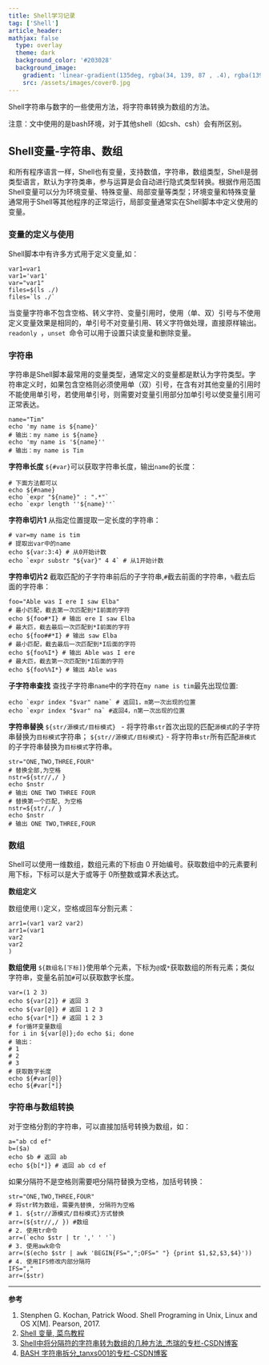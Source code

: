 ```yaml
---
title: Shell学习记录
tag: ['Shell']
article_header:
mathjax: false
  type: overlay
  theme: dark
  background_color: '#203028'
  background_image:
    gradient: 'linear-gradient(135deg, rgba(34, 139, 87 , .4), rgba(139, 34, 139, .4))'
    src: /assets/images/cover0.jpg
---
```


Shell字符串与数字的一些使用方法，将字符串转换为数组的方法。

<!--more-->
注意：文中使用的是bash环境，对于其他shell（如csh、csh）会有所区别。

## Shell变量-字符串、数组

和所有程序语言一样，Shell也有变量，支持数值，字符串，数组类型，Shell是弱类型语言，默认为字符类串，参与运算是会自动进行隐式类型转换。根据作用范围Shell变量可以分为环境变量、特殊变量、局部变量等类型；环境变量和特殊变量通常用于Shell等其他程序的正常运行，局部变量通常实在Shell脚本中定义使用的变量。

### 变量的定义与使用

Shell脚本中有许多方式用于定义变量,如：

```shell
var1=var1
var1='var1'
var="var1"
files=$(ls ./)
files=`ls ./`
```

当变量字符串不包含空格、转义字符、变量引用时，使用（单、双）引号与不使用定义变量效果是相同的，单引号不对变量引用、转义字符做处理，直接原样输出。`readonly `，`unset `命令可以用于设置只读变量和删除变量。

### 字符串

字符串是Shell脚本最常用的变量类型，通常定义的变量都是默认为字符类型。字符串定义时，如果包含空格则必须使用单（双）引号，在含有对其他变量的引用时不能使用单引号，若使用单引号，则需要对变量引用部分加单引号以使变量引用可正常表达。

```shell
name="Tim"
echo 'my name is ${name}'
# 输出：my name is ${name}
echo 'my name is '${name}''
# 输出：my name is Tim
```

**字符串长度** `${#var}`可以获取字符串长度，输出`name`的长度：
```shell
# 下面方法都可以
echo ${#name}
echo `expr "${name}" : ".*"` 
echo `expr length ''${name}''`
```

**字符串切片1** 从指定位置提取一定长度的字符串：

```shell
# var=my name is tim
# 提取出var中的name
echo ${var:3:4} # 从0开始计数
echo `expr substr "${var}" 4 4` # 从1开始计数
```

**字符串切片2** 截取匹配的子字符串前后的子字符串,`#`截去前面的字符串，`%`截去后面的字符串：

```shell
foo="Able was I ere I saw Elba"
# 最小匹配，截去第一次匹配到*I前面的字符
echo ${foo#*I} # 输出 ere I saw Elba
# 最大匹，截去最后一次匹配到*I前面的字符
echo ${foo##*I} # 输出 saw Elba
# 最小匹配，截去最后一次匹配到*I后面的字符
echo ${foo%I*} # 输出 Able was I ere
# 最大匹，截去第一次匹配到*I后面的字符
echo ${foo%%I*} # 输出 Able was
```

**子字符串查找** 查找子字符串`name`中的字符在`my name is tim`最先出现位置:

```shell
echo `expr index "$var" name` # 返回1，m第一次出现的位置
echo `expr index "$var" na` #返回4，n第一次出现的位置
```

**字符串替换** 
`${str/源模式/目标模式} ` - 将字符串`str`首次出现的匹配`源模式`的子字符串替换为`目标模式`字符串；
`${str//源模式/目标模式}` - 将字符串`str`所有匹配`源模式`的子字符串替换为`目标模式`字符串。

```shell
str="ONE,TWO,THREE,FOUR"
# 替换全部,为空格
nstr=${str//,/ }
echo $nstr
# 输出 ONE TWO THREE FOUR
# 替换第一个匹配, 为空格
nstr=${str/,/ }
echo $nstr
# 输出 ONE TWO,THREE,FOUR
```



### 数组

Shell可以使用一维数组，数组元素的下标由 0 开始编号。获取数组中的元素要利用下标，下标可以是大于或等于 0所整数或算术表达式。

**数组定义**

数组使用`()`定义，空格或回车分割元素：

```shell
arr1=(var1 var2 var2)
arr1=(var1
var2
var2
)
```

**数组使用** `${数组名[下标]}`使用单个元素，下标为`@`或`*`获取数组的所有元素；类似字符串，变量名前加`#`可以获取数字长度。

```shell
var=(1 2 3)
echo ${var[2]} # 返回 3
echo ${var[@]} # 返回 1 2 3
echo ${var[*]} # 返回 1 2 3
# for循环变量数组
for i in ${var[@]};do echo $i; done
# 输出：
# 1
# 2
# 3
# 获取数字长度
echo ${#var[@]}
echo ${#var[*]}
```

### 字符串与数组转换

对于空格分割的字符串，可以直接加括号转换为数组，如：

```shell
a="ab cd ef"
b=($a)
echo $b # 返回 ab
echo ${b[*]} # 返回 ab cd ef
```

如果分隔符不是空格则需要吧分隔符替换为空格，加括号转换：

```shell
str="ONE,TWO,THREE,FOUR"
# 将str转为数组，需要先替换, 分隔符为空格
# 1. ${str//源模式/目标模式}方式替换
arr=(${str//,/ }) #数组
# 2. 使用tr命令
arr=(`echo $str | tr ',' ' '`)
# 3. 使用awk命令
arr=($(echo $str | awk 'BEGIN{FS=",";OFS=" "} {print $1,$2,$3,$4}'))
# 4. 使用IFS修改内部分隔符
IFS=","
arr=($str)
```

---

**参考**

1. Stenphen G. Kochan, Patrick Wood. Shell Programing in Unix, Linux and OS X[M]. Pearson, 2017.
2. [Shell 变量, 菜鸟教程](https://www.runoob.com/linux/linux-shell-variable.html)
3. [Shell中将分隔符的字符串转为数组的几种方法_杰瑞的专栏-CSDN博客](https://blog.csdn.net/Jerry_1126/article/details/83930956)
4. [BASH 字符串拆分_tanxs001的专栏-CSDN博客](https://blog.csdn.net/tanxs001/article/details/7666709?utm_medium=distribute.pc_relevant.none-task-blog-BlogCommendFromMachineLearnPai2-3.add_param_isCf&depth_1-utm_source=distribute.pc_relevant.none-task-blog-BlogCommendFromMachineLearnPai2-3.add_param_isCf)
